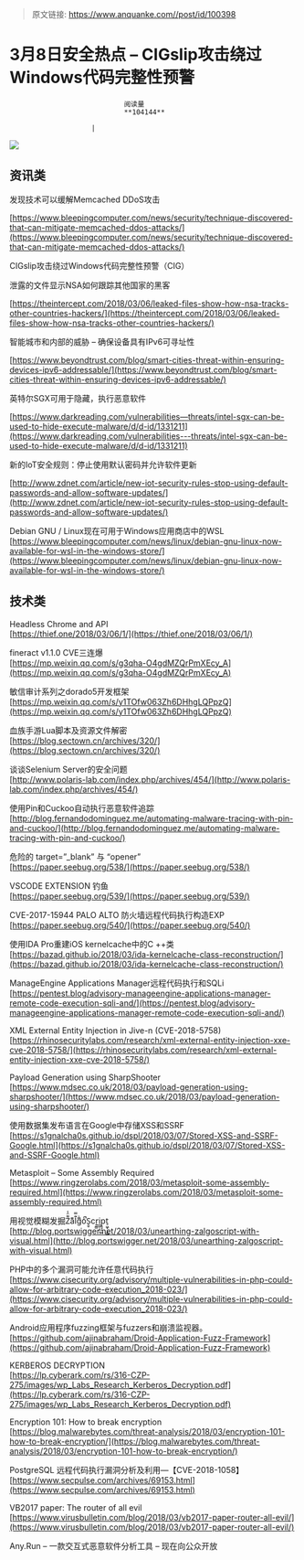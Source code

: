 > 原文链接: https://www.anquanke.com//post/id/100398 


# 3月8日安全热点 – CIGslip攻击绕过Windows代码完整性预警


                                阅读量   
                                **104144**
                            
                        |
                        
                                                                                    



[![](https://p2.ssl.qhimg.com/t01e25275131864b931.png)](https://p2.ssl.qhimg.com/t01e25275131864b931.png)



## 资讯类

发现技术可以缓解Memcached DDoS攻击

[https://www.bleepingcomputer.com/news/security/technique-discovered-that-can-mitigate-memcached-ddos-attacks/](https://www.bleepingcomputer.com/news/security/technique-discovered-that-can-mitigate-memcached-ddos-attacks/)



CIGslip攻击绕过Windows代码完整性预警（CIG）



泄露的文件显示NSA如何跟踪其他国家的黑客

[https://theintercept.com/2018/03/06/leaked-files-show-how-nsa-tracks-other-countries-hackers/](https://theintercept.com/2018/03/06/leaked-files-show-how-nsa-tracks-other-countries-hackers/)



智能城市和内部的威胁 – 确保设备具有IPv6可寻址性

[https://www.beyondtrust.com/blog/smart-cities-threat-within-ensuring-devices-ipv6-addressable/](https://www.beyondtrust.com/blog/smart-cities-threat-within-ensuring-devices-ipv6-addressable/)



英特尔SGX可用于隐藏，执行恶意软件

[https://www.darkreading.com/vulnerabilities—threats/intel-sgx-can-be-used-to-hide-execute-malware/d/d-id/1331211](https://www.darkreading.com/vulnerabilities---threats/intel-sgx-can-be-used-to-hide-execute-malware/d/d-id/1331211)



新的IoT安全规则：停止使用默认密码并允许软件更新

[http://www.zdnet.com/article/new-iot-security-rules-stop-using-default-passwords-and-allow-software-updates/](http://www.zdnet.com/article/new-iot-security-rules-stop-using-default-passwords-and-allow-software-updates/)



Debian GNU / Linux现在可用于Windows应用商店中的WSL<br>[https://www.bleepingcomputer.com/news/linux/debian-gnu-linux-now-available-for-wsl-in-the-windows-store/](https://www.bleepingcomputer.com/news/linux/debian-gnu-linux-now-available-for-wsl-in-the-windows-store/)



## 技术类

Headless Chrome and API<br>[https://thief.one/2018/03/06/1/](https://thief.one/2018/03/06/1/)



fineract v1.1.0 CVE三连爆<br>[https://mp.weixin.qq.com/s/g3qha-O4gdMZQrPmXEcy_A](https://mp.weixin.qq.com/s/g3qha-O4gdMZQrPmXEcy_A)



敏信审计系列之dorado5开发框架<br>[https://mp.weixin.qq.com/s/y1TOfw063Zh6DHhgLQPpzQ](https://mp.weixin.qq.com/s/y1TOfw063Zh6DHhgLQPpzQ)



血族手游Lua脚本及资源文件解密<br>[https://blog.sectown.cn/archives/320/](https://blog.sectown.cn/archives/320/)



谈谈Selenium Server的安全问题<br>[http://www.polaris-lab.com/index.php/archives/454/](http://www.polaris-lab.com/index.php/archives/454/)



使用Pin和Cuckoo自动执行恶意软件追踪<br>[http://blog.fernandodominguez.me/automating-malware-tracing-with-pin-and-cuckoo/](http://blog.fernandodominguez.me/automating-malware-tracing-with-pin-and-cuckoo/)



危险的 target=”_blank” 与 “opener”<br>[https://paper.seebug.org/538/](https://paper.seebug.org/538/)



VSCODE EXTENSION 钓鱼<br>[https://paper.seebug.org/539/](https://paper.seebug.org/539/)



CVE-2017-15944 PALO ALTO 防火墙远程代码执行构造EXP<br>[https://paper.seebug.org/540/](https://paper.seebug.org/540/)



使用IDA Pro重建iOS kernelcache中的C ++类<br>[https://bazad.github.io/2018/03/ida-kernelcache-class-reconstruction/](https://bazad.github.io/2018/03/ida-kernelcache-class-reconstruction/)



ManageEngine Applications Manager远程代码执行和SQLi<br>[https://pentest.blog/advisory-manageengine-applications-manager-remote-code-execution-sqli-and/](https://pentest.blog/advisory-manageengine-applications-manager-remote-code-execution-sqli-and/)



XML External Entity Injection in Jive-n (CVE-2018-5758)<br>[https://rhinosecuritylabs.com/research/xml-external-entity-injection-xxe-cve-2018-5758/](https://rhinosecuritylabs.com/research/xml-external-entity-injection-xxe-cve-2018-5758/)



Payload Generation using SharpShooter<br>[https://www.mdsec.co.uk/2018/03/payload-generation-using-sharpshooter/](https://www.mdsec.co.uk/2018/03/payload-generation-using-sharpshooter/)



使用数据集发布语言在Google中存储XSS和SSRF<br>[https://s1gnalcha0s.github.io/dspl/2018/03/07/Stored-XSS-and-SSRF-Google.html](https://s1gnalcha0s.github.io/dspl/2018/03/07/Stored-XSS-and-SSRF-Google.html)



Metasploit – Some Assembly Required<br>[https://www.ringzerolabs.com/2018/03/metasploit-some-assembly-required.html](https://www.ringzerolabs.com/2018/03/metasploit-some-assembly-required.html)



用视觉模糊发掘Z͌̈̾a͊̈l͊̿g̏̉͆o̾̚̚S̝̬c̬r̯̼͇i̼͖̜̭͔p̘̘̹͖t̠͖̟̹͓͇<br>[http://blog.portswigger.net/2018/03/unearthing-zalgoscript-with-visual.html](http://blog.portswigger.net/2018/03/unearthing-zalgoscript-with-visual.html)



PHP中的多个漏洞可能允许任意代码执行<br>[https://www.cisecurity.org/advisory/multiple-vulnerabilities-in-php-could-allow-for-arbitrary-code-execution_2018-023/](https://www.cisecurity.org/advisory/multiple-vulnerabilities-in-php-could-allow-for-arbitrary-code-execution_2018-023/)



Android应用程序fuzzing框架与fuzzers和崩溃监视器。<br>[https://github.com/ajinabraham/Droid-Application-Fuzz-Framework](https://github.com/ajinabraham/Droid-Application-Fuzz-Framework)



KERBEROS DECRYPTION<br>[https://lp.cyberark.com/rs/316-CZP-275/images/wp_Labs_Research_Kerberos_Decryption.pdf](https://lp.cyberark.com/rs/316-CZP-275/images/wp_Labs_Research_Kerberos_Decryption.pdf)



Encryption 101: How to break encryption<br>[https://blog.malwarebytes.com/threat-analysis/2018/03/encryption-101-how-to-break-encryption/](https://blog.malwarebytes.com/threat-analysis/2018/03/encryption-101-how-to-break-encryption/)



PostgreSQL 远程代码执行漏洞分析及利用—【CVE-2018-1058】<br>[https://www.secpulse.com/archives/69153.html](https://www.secpulse.com/archives/69153.html)



VB2017 paper: The router of all evil<br>[https://www.virusbulletin.com/blog/2018/03/vb2017-paper-router-all-evil/](https://www.virusbulletin.com/blog/2018/03/vb2017-paper-router-all-evil/)



Any.Run – 一款交互式恶意软件分析工具 – 现在向公众开放
